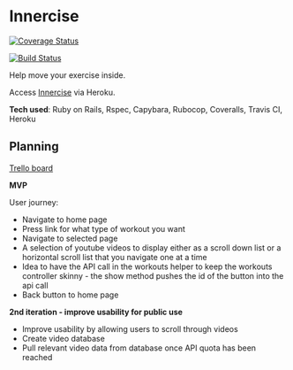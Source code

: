 # Innercise

[![Coverage Status](https://coveralls.io/repos/github/Kittaru87/Innercise/badge.svg?branch=master)](https://coveralls.io/github/Kittaru87/Innercise?branch=master)

[![Build Status](https://travis-ci.com/Kittaru87/Innercise.svg?branch=master)](https://travis-ci.com/Kittaru87/Innercise)

Help move your exercise inside.

Access [Innercise](https://innercise.herokuapp.com/) via Heroku.

**Tech used**: Ruby on Rails, Rspec, Capybara, Rubocop, Coveralls, Travis CI, Heroku

## Planning ##

[Trello board](https://trello.com/b/17SYVyiB/home-gym-app)

**MVP**

User journey:

- Navigate to home page
- Press link for what type of workout you want
- Navigate to selected page
- A selection of youtube videos to display either as a scroll down list or a horizontal scroll list that you navigate one at a time
- Idea to have the API call in the workouts helper to keep the workouts controller skinny - the show method pushes the id of the button into the api call
- Back button to home page

**2nd iteration - improve usability for public use**

- Improve usability by allowing users to scroll through videos
- Create video database
- Pull relevant video data from database once API quota has been reached 




